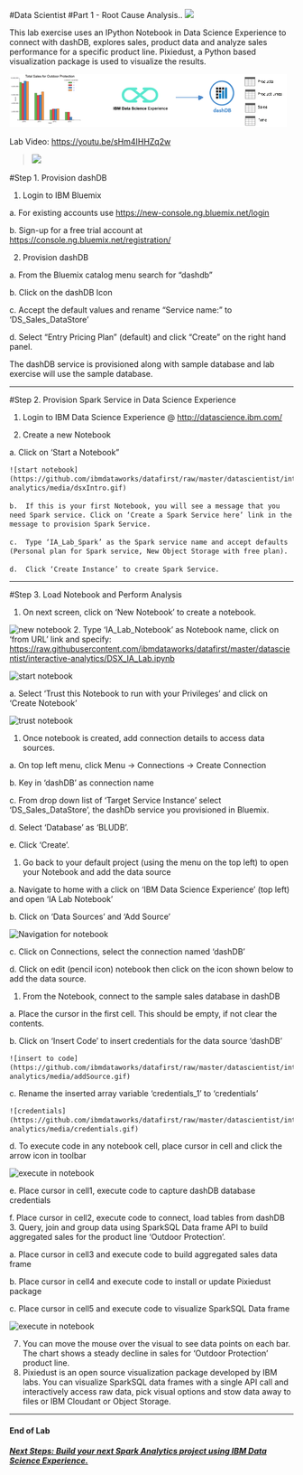 #Data Scientist 
#Part 1 - Root Cause Analysis..
[<img src="https://github.com/ibmdataworks/datafirst/raw/master/datascientist/media/DSE2E1.png">](https://github.com/ibmdataworks/datafirst/tree/master/datascientist/interactive-analytics/)

This lab exercise uses an IPython Notebook in Data Science Experience to connect with dashDB, explores sales, product data and analyze sales performance for a specific product line. Pixiedust, a Python based visualization package is used to visualize the results.

![overview](https://github.com/gfilla/testing/raw/master/media/overview.gif)

Lab Video: https://youtu.be/sHm4IHHZq2w
 > [<img src="https://github.com/ibmdataworks/datafirst/blob/master/datascientist/media/DS Video.png" width="382">](https://youtu.be/sHm4IHHZq2w "Data Science")

#Step 1. Provision dashDB

1.	Login to IBM Bluemix

  a.	For existing accounts use  https://new-console.ng.bluemix.net/login

  b.	Sign-up for a free trial account at https://console.ng.bluemix.net/registration/

2.	Provision dashDB

  a.	From the Bluemix catalog menu search for “dashdb”

  b.	Click on the dashDB Icon

  c.	Accept the default values and rename “Service name:” to ‘DS_Sales_DataStore’

  d.	Select “Entry Pricing Plan” (default) and click “Create” on the right hand panel.

The dashDB service is provisioned along with sample database and lab exercise will use the sample database.

---
#Step 2. Provision Spark Service in Data Science Experience

1.	Login to IBM Data Science Experience @ http://datascience.ibm.com/

2.	Create a new Notebook

  a.	Click on ‘Start a Notebook”

    ![start notebook](https://github.com/ibmdataworks/datafirst/raw/master/datascientist/interactive-analytics/media/dsxIntro.gif)

    b.	If this is your first Notebook, you will see a message that you need Spark service. Click on ‘Create a Spark Service here’ link in the message to provision Spark Service.

    c. 	Type ‘IA_Lab_Spark’ as the Spark service name and accept defaults (Personal plan for Spark service, New Object Storage with free plan).

    d.	Click ‘Create Instance’ to create Spark Service.

---
#Step 3. Load Notebook and Perform Analysis

1. On next screen, click on ‘New Notebook’ to create a notebook.

 ![new notebook](https://github.com/ibmdataworks/datafirst/raw/master/datascientist/interactive-analytics/media/newNotebook.gif)
2. Type ‘IA_Lab_Notebook’ as Notebook name, click on ‘from URL’ link and specify:  https://raw.githubusercontent.com/ibmdataworks/datafirst/master/datascientist/interactive-analytics/DSX_IA_Lab.ipynb

 ![start notebook](https://github.com/ibmdataworks/datafirst/raw/master/datascientist/interactive-analytics/media/createNotebook.gif)

  a.	 Select ‘Trust this Notebook to run with your Privileges’ and click on ‘Create Notebook’
  
 ![trust notebook](https://github.com/ibmdataworks/datafirst/raw/master/datascientist/interactive-analytics/media/sparkService.gif)
1. Once notebook is created, add connection details to access data sources.

  a.	On top left menu, click Menu -> Connections -> Create Connection

  b.	Key in ‘dashDB’ as connection name

  c.	From drop down list of ‘Target Service Instance’ select ‘DS_Sales_DataStore’, the dashDb service you provisioned in Bluemix.

  d.	Select ‘Database’ as ‘BLUDB’.

  e.	Click ‘Create’.

1.	Go back to your default project (using the menu on the top left) to open your Notebook and add the data source

  a.	Navigate to home with a click on ‘IBM Data Science Experience’ (top left) and open ‘IA Lab Notebook’

  b. 	Click on ‘Data Sources’ and ‘Add Source’

  ![Navigation for notebook](https://github.com/ibmdataworks/datafirst/raw/master/datascientist/interactive-analytics/media/dragDrop.gif)

  c.	Click on Connections, select the connection named ‘dashDB’

  d.	Click on edit (pencil icon) notebook then click on the icon shown below to add the data source.




1.	From the Notebook, connect to the sample sales database in dashDB

  a.	Place the cursor in the first cell. This should be empty, if not clear the contents.

  b.	Click on ‘Insert Code’  to insert credentials for the data source ‘dashDB’

    ![insert to code](https://github.com/ibmdataworks/datafirst/raw/master/datascientist/interactive-analytics/media/addSource.gif)

  c.	Rename the inserted array variable ‘credentials_1’  to ‘credentials’

    ![credentials](https://github.com/ibmdataworks/datafirst/raw/master/datascientist/interactive-analytics/media/credentials.gif)

  d.	To execute code in any notebook cell, place cursor in cell and click the arrow icon in toolbar

  ![execute in notebook](https://github.com/ibmdataworks/datafirst/raw/master/datascientist/interactive-analytics/media/notebookNav.gif)

  e.	Place cursor in cell1, execute code to capture dashDB database credentials

  f.	Place cursor in cell2, execute code to connect, load tables from dashDB
3.	Query, join and group data using SparkSQL Data frame API to build aggregated sales for the product line ‘Outdoor Protection’.

  a.	Place cursor in cell3 and execute code to build aggregated sales data frame

  b.	Place cursor in cell4 and execute code to install or update Pixiedust package

  c.	Place cursor in cell5 and execute code to  visualize SparkSQL Data frame

  ![execute in notebook](https://github.com/ibmdataworks/datafirst/raw/master/datascientist/interactive-analytics/media/finalViz.gif)

7.	You can move the mouse over the visual to see data points on each bar. The chart shows a steady decline in sales for ‘Outdoor Protection’ product line.
8.	Pixiedust is an open source visualization package developed by IBM labs. You can visualize SparkSQL data frames with a single API call and interactively access raw data, pick visual options and stow data away to files or IBM Cloudant or Object Storage.

--- 
#### End of Lab

##### [Next Steps: Build your next Spark Analytics project using IBM Data Science Experience.](https://github.com/ibmdataworks/datafirst/tree/master/datascientist/machinelearning)
